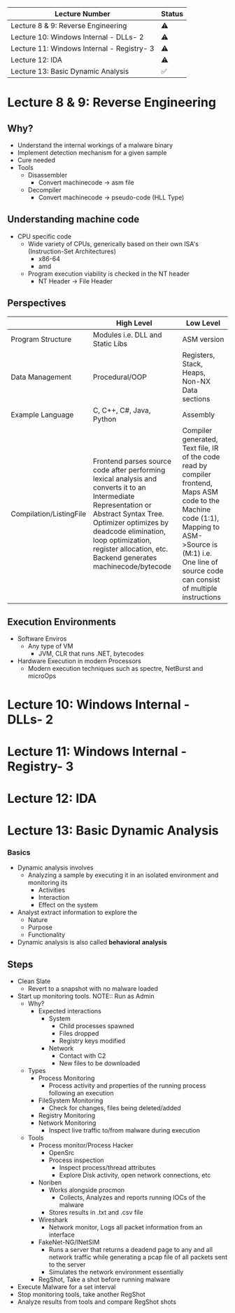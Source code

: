 | Lecture Number                             | Status             |
| ------------------------------------------ | ------------------ |
| Lecture 8 & 9: Reverse Engineering         | :warning:          |
| Lecture 10: Windows Internal - DLLs- 2     | :warning:          |
| Lecture 11: Windows Internal - Registry- 3 | :warning:          |
| Lecture 12: IDA                            | :warning:          |
| Lecture 13: Basic Dynamic Analysis         | :white_check_mark: |

<!--
:x:
:warning:
:white_check_mark:
-->


# Lecture 8 & 9: Reverse Engineering
## Why?
- Understand the internal workings of a malware binary
- Implement detection mechanism for a given sample
- Cure needed
- Tools
	- Disassembler
		- Convert machinecode -> asm file
	- Decompiler
		- Convert machinecode -> pseudo-code (HLL Type)

## Understanding machine code
- CPU specific code
	- Wide variety of CPUs, generically based on their own ISA's (Instruction-Set Architectures)
		- x86-64
		- amd
	- Program execution viability is checked in the NT header
		- NT Header -> File Header

## Perspectives

|                         | High Level                                                                                                                                                                                                                                                                | Low Level                                                                                                                                                                                                           |
| ----------------------- | ------------------------------------------------------------------------------------------------------------------------------------------------------------------------------------------------------------------------------------------------------------------------- | ------------------------------------------------------------------------------------------------------------------------------------------------------------------------------------------------------------------- |
| Program Structure       | Modules i.e. DLL and Static Libs                                                                                                                                                                                                                                          | ASM version                                                                                                                                                                                                         |
| Data Management         | Procedural/OOP                                                                                                                                                                                                                                                            | Registers, Stack, Heaps, Non-NX Data sections                                                                                                                                                                       |
| Example Language        | C, C++, C#, Java, Python                                                                                                                                                                                                                                                  | Assembly                                                                                                                                                                                                            |
| Compilation/ListingFile | Frontend parses source code after performing lexical analysis and converts it to an Intermediate Representation or Abstract Syntax Tree. Optimizer optimizes by deadcode elimination, loop optimization, register allocation, etc. Backend generates machinecode/bytecode | Compiler generated, Text file, IR of the code read by compiler frontend, Maps ASM code to the Machine code (1:1), Mapping to ASM->Source is (M:1) i.e. One line of source code can consist of multiple instructions |

## Execution Environments
- Software Enviros
	- Any type of VM
		- JVM, CLR that runs .NET, bytecodes
- Hardware Execution in modern Processors
	- Modern execution techniques such as spectre, NetBurst and microOps


# Lecture 10: Windows Internal - DLLs- 2
# Lecture 11: Windows Internal - Registry- 3
# Lecture 12: IDA
# Lecture 13: Basic Dynamic Analysis
### Basics
- Dynamic analysis involves
	- Analyzing a sample by executing it in an isolated environment and monitoring its
		- Activities
		- Interaction
		- Effect on the system
- Analyst extract information to explore the
	- Nature
	- Purpose
	- Functionality
- Dynamic analysis is also called **behavioral** **analysis**

## Steps
- Clean Slate
	- Revert to a snapshot with no malware loaded
- Start up monitoring tools. NOTE:: Run as Admin
	- Why?
		- Expected interactions
			- System
				- Child processes spawned
				- Files dropped
				- Registry keys modified
			- Network
				- Contact with C2
				- New files to be downloaded
	- Types
		- Process Monitoring
			- Process activity and properties of the running process following an execution
		- FileSystem Monitoring
			- Check for changes, files being deleted/added
		- Registry Monitoring
		- Network Monitoring
			- Inspect live traffic to/from malware during execution
	- Tools
		- Process monitor/Process Hacker
			- OpenSrc
			- Process inspection
				- Inspect process/thread attributes
				- Explore Disk activity, open network connections, etc
		- Noriben
			- Works alongside procmon
				- Collects, Analyzes and reports running IOCs of the malware
			- Stores results in .txt and .csv file
		- Wireshark
			- Network monitor, Logs all packet information from an interface
		- FakeNet-NG/INetSIM
			- Runs a server that returns a deadend page to any and all network traffic while generating a pcap file of all packets sent to the server
			- Simulates the network environment essentially
		- RegShot, Take a shot before running malware
- Execute Malware for a set interval
- Stop monitoring tools, take another RegShot
- Analyze results from tools and compare RegShot shots
